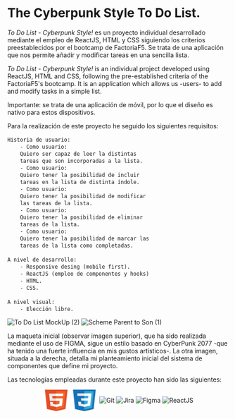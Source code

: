 # The Cyberpunk Style To Do List.

*To Do List - Cyberpunk Style!* es un proyecto individual desarrollado mediante el empleo de ReactJS, HTML y CSS siguiendo los criterios preestablecidos por el bootcamp de FactoriaF5. Se trata de una aplicación que nos permite añadir y modificar tareas en una sencilla lista. 

*To Do List - Cyberpunk Style!* is an individual project developed using ReactJS, HTML and CSS, following the pre-established criteria of the FactoriaF5's bootcamp. It is an application which allows us -users- to add and modify tasks in a simple list. 

Importante: se trata de una aplicación de móvil, por lo que el diseño es nativo para estos dispositivos. 

Para la realización de este proyecto he seguido los siguientes requisitos:

	Historia de usuario:
		- Como usuario:
		Quiero ser capaz de leer la distintas 
   		tareas que son incorporadas a la lista.
		- Como usuario:
		Quiero tener la posibilidad de incluir 
   		tareas en la lista de distinta índole.	 
		- Como usuario:
		Quiero tener la posibilidad de modificar 
   		las tareas de la lista.
		- Como usuario:
		Quiero tener la posibilidad de eliminar
   		tareas de la lista.
		- Como usuario:
		Quiero tener la posibilidad de marcar las
   		tareas de la lista como completadas.
	
	A nivel de desarrollo:
   		- Responsive desing (mobile first).
   		- ReactJS (empleo de componentes y hooks)
		- HTML.
		- CSS.
    
	A nivel visual:
		- Elección libre.

![To Do List MockUp (2)](https://user-images.githubusercontent.com/119669918/217762263-23cfe27e-f4f4-43ad-8aec-25e5739fe688.jpg)
![Scheme Parent to Son (1)](https://user-images.githubusercontent.com/119669918/217511486-8be5160a-c4c8-4a1c-83bc-d67b146a238f.jpg)

La maqueta inicial (observar imagen superior), que ha sido realizada mediante el uso de FIGMA, sigue un estilo basado en CyberPunk 2077 -que ha tenido una fuerte influencia en mis gustos artísticos-. La otra imagen, situada a la derecha, detalla mi planteamiento inicial del sistema de componentes que define mi proyecto.




Las tecnologías empleadas durante este proyecto han sido las siguientes:

<div align="center">
  <img align="center" alt="HTML" title="HTML 5" height="50" width="60" src="https://raw.githubusercontent.com/devicons/devicon/master/icons/html5/html5-original.svg">
  <img align="center" alt="CSS" title="CSS 3" height="50" width="60" src="https://raw.githubusercontent.com/devicons/devicon/master/icons/css3/css3-original.svg">
  <img align="center" alt="Git" title="Git" height="50" width="80" src="https://blog.facialix.com/wp-content/uploads/2021/04/git-github-cero-facialix.jpg">
  <img align="center" alt="Jira" title="Jira" height="50" width="100" src="https://logos-marcas.com/wp-content/uploads/2021/03/Jira-Simbolo.png">
  <img align="center" alt="Figma" title="figma" height="50" width="80" src="https://www.protocol.com/media-library/figma-logo.png?id=29208385&width=1200&height=600&coordinates=0%2C60%2C0%2C60">
  <img align="center" alt="ReactJS" title="react" height="50" width="80" src="https://reactjs.org/logo-og.png">
</div>
